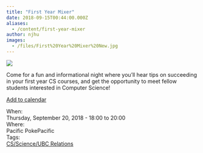 ```yaml
---
title: "First Year Mixer"
date: 2018-09-15T00:44:00.000Z
aliases:
  - /content/first-year-mixer
author: njhu
images:
  - /files/First%20Year%20Mixer%20New.jpg
---
```


<div class="field field-name-body field-type-text-with-summary field-label-hidden"><div class="field-items"><div class="field-item even"><p><img src="https://ubccsss.org/files/First%20Year%20Mixer%20New.jpg" style="max-width: 100%"></p>

<p>Come for a fun and informational night where you&#x2019;ll hear tips on succeeding in your first year CS courses, and get the opportunity to meet fellow students interested in Computer Science!</p>

<p><a href="https://www.google.com/calendar/render?action=TEMPLATE&amp;text=CSSS%3A+First+Year+Mixer&amp;details=https%3A%2F%2Fubccsss.org%2Fcontent%2Ffirst-year-mixer%0ACome+for+a+fun+and+informational+night+where+you%E2%80%99ll+hear+tips+on+succeeding+in+your+first+year+CS+courses%2C+and+get+the+opportunity+to+meet+fellow+students+interested+in+Computer+Science%21&amp;location=ICICS+%23021%2C+ICICS+Computer+Science%2C+2366+Main+Mall%2C+Vancouver%2C+BC+V6T+1Z4%2C+Canada&amp;dates=20180921T010000Z%2F20180921T030000Z">Add to calendar</a></p>
</div></div></div><div class="field field-name-field-dates field-type-datetime field-label-above"><div class="field-label">When:&#xA0;</div><div class="field-items"><div class="field-item even"><span class="date-display-single">Thursday, September 20, 2018 - <span class="date-display-range"><span class="date-display-start">18:00</span> to <span class="date-display-end">20:00</span></span></span></div></div></div><div class="field field-name-field-location field-type-text field-label-above"><div class="field-label">Where:&#xA0;</div><div class="field-items"><div class="field-item even">Pacific PokePacific</div></div></div>    <footer>
    <div class="field field-name-field-tags field-type-taxonomy-term-reference field-label-above"><div class="field-label">Tags:&#xA0;</div><div class="field-items"><div class="field-item even"><a href="/taxonomy/term/1">CS/Science/UBC Relations</a></div></div></div>      </footer>
